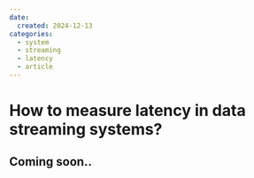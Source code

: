 ```yaml
---
date:
  created: 2024-12-13
categories:
  - system
  - streaming
  - latency
  - article
---
```


#  How to measure latency in data streaming systems?


<!-- more -->

## Coming soon..
